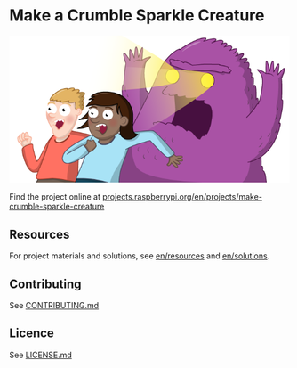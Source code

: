 # Make a Crumble Sparkle Creature

![make-crumble-sparkle-creature](banner.png)

Find the project online at [projects.raspberrypi.org/en/projects/make-crumble-sparkle-creature](https://projects.raspberrypi.org/en/projects/make-crumble-sparkle-creature)

## Resources
For project materials and solutions, see [en/resources](https://github.com/raspberrypilearning/make-crumble-sparkle-creature/tree/master/en/resources) and [en/solutions](https://github.com/raspberrypilearning/make-crumble-sparkle-creature/tree/master/en/solutions).

## Contributing
See [CONTRIBUTING.md](CONTRIBUTING.md)

## Licence
 See [LICENSE.md](LICENSE.md)
